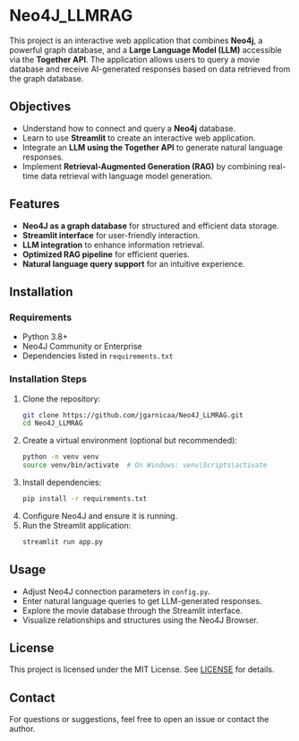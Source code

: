 # Neo4J_LLMRAG

This project is an interactive web application that combines **Neo4j**, a powerful graph database, and a **Large Language Model (LLM)** accessible via the **Together API**. The application allows users to query a movie database and receive AI-generated responses based on data retrieved from the graph database.

## Objectives
- Understand how to connect and query a **Neo4j** database.
- Learn to use **Streamlit** to create an interactive web application.
- Integrate an **LLM using the Together API** to generate natural language responses.
- Implement **Retrieval-Augmented Generation (RAG)** by combining real-time data retrieval with language model generation.

## Features

- **Neo4J as a graph database** for structured and efficient data storage.
- **Streamlit interface** for user-friendly interaction.
- **LLM integration** to enhance information retrieval.
- **Optimized RAG pipeline** for efficient queries.
- **Natural language query support** for an intuitive experience.

## Installation

### Requirements
- Python 3.8+
- Neo4J Community or Enterprise
- Dependencies listed in `requirements.txt`

### Installation Steps
1. Clone the repository:
   ```bash
   git clone https://github.com/jgarnicaa/Neo4J_LLMRAG.git
   cd Neo4J_LLMRAG
   ```
2. Create a virtual environment (optional but recommended):
   ```bash
   python -m venv venv
   source venv/bin/activate  # On Windows: venv\Scripts\activate
   ```
3. Install dependencies:
   ```bash
   pip install -r requirements.txt
   ```
4. Configure Neo4J and ensure it is running.
5. Run the Streamlit application:
   ```bash
   streamlit run app.py
   ```

## Usage
- Adjust Neo4J connection parameters in `config.py`.
- Enter natural language queries to get LLM-generated responses.
- Explore the movie database through the Streamlit interface.
- Visualize relationships and structures using the Neo4J Browser.

## License
This project is licensed under the MIT License. See [LICENSE](LICENSE) for details.

## Contact
For questions or suggestions, feel free to open an issue or contact the author.

